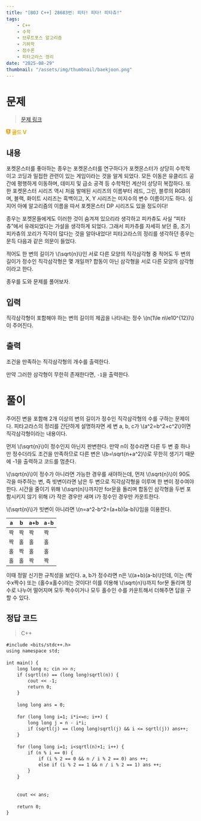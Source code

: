 ```yaml
---
title: "[BOJ C++] 28683번: 피타! 피타! 피타츄!"
tags:
    - C++
    - 수학
    - 브루트포스 알고리즘
    - 기하학
    - 정수론
    - 피타고라스 정리
date: "2025-08-29"
thumbnail: "/assets/img/thumbnail/baekjoon.png"
---
```


# 문제  
> [문제 링크](https://www.acmicpc.net/problem/28683)  
<span style="display: inline-flex; align-items: center;">
  <img src="/img/tier/gold5.png" alt="Gold V" style="height:1em; width:auto; margin-right:4px;">
  <span style="color:#f1a900; font-weight:bold;">골드 V</span>
</span>

## 내용
포켓몬스터를 좋아하는 종우는 포켓몬스터를 연구하다가 포켓몬스터가 상당히 수학적이고 코딩과 밀접한 관련이 있는 게임이라는 것을 알게 되었다. 모든 이동은 유클리드 공간에 평행하게 이동하며, 데미지 및 급소 공격 등 수학적인 계산이 상당히 복잡하다. 또한 포켓몬스터 시리즈 역시 처음 발매된 시리즈의 이름부터 레드, 그린, 블루의 RGB이며, 블랙, 화이트 시리즈는 흑백이고, X, Y 시리즈는 미지수의 변수 이름이기도 하다. 심지어 아예 알고리즘의 이름을 따서 포켓몬스터 DP 시리즈도 있을 정도이다!

종우는 포켓몬들에게도 이러한 것이 숨겨져 있으리라 생각하고 피카츄도 사실 “피타츄”에서 유래되었다는 가설을 생각하게 되었다. 그래서 피카츄를 자세히 보던 중, 초기 피카츄의 꼬리가 직각이 많다는 것을 알아내었다! 피타고라스의 정리를 생각하던 종우는 문득 다음과 같은 의문이 들었다.

적어도 한 변의 길이가 \\(\sqrt{n}\\)인 서로 다른 모양의 직각삼각형 중 적어도 두 변의 길이가 정수인 직각삼각형은 몇 개일까? 합동이 아닌 삼각형을 서로 다른 모양의 삼각형이라고 한다.

종우를 도와 문제를 풀어보자.

## 입력
직각삼각형이 포함해야 하는 변의 길이의 제곱을 나타내는 정수 \\(n(1\le n\le10^{12})\\)이 주어진다.

## 출력
조건을 만족하는 직각삼각형의 개수를 출력한다.

만약 그러한 삼각형이 무한히 존재한다면, `-1`을 출력한다.

# 풀이
주어진 변을 포함해 2개 이상의 변의 길이가 정수인 직각삼각형의 수를 구하는 문제이다.
피타고라스의 정리를 간단하게 설명하자면 세 변 a, b, c가 \\(a^2=b^2+c^2\\)이면 직각삼각형이라는 내용이다.

먼저 \\(\sqrt{n}\\)이 정수인지 아닌지 판변한다. 만약 n이 정수라면 다른 두 변 중 하나만 정수더라도 조건을 만족하므로 다른 변은 \\(b=\sqrt{n+a^2}\\)로 무한히 생기기 때문에 -1을 출력하고 코드를 멈춘다.

\\(\sqrt{n}\\)이 정수가 아니라면 가능한 경우를 새야하는데,
먼저 \\(\sqrt{n}\\)이 90도 각을 마주하는 변, 즉 빗변이라면 남은 두 변으로 직각삼각형을 이루며 한 변이 정수여야 한다.
시간을 줄이기 위해 \\(\sqrt{n}\\)까지만 for문을 돌리며 합동인 삼각형을 두번 포함시키지 않기 위해 i가 작은 경우만 새며 i가 정수인 경우만 카운트한다.

\\(\sqrt{n}\\)가 빗변이 아니라면 \\(n=a^2-b^2=(a+b)(a-b)\\)임을 이용한다.

|a|b|a+b|a-b|
|-|-|-|-|
|짝|짝|짝|짝|
|짝|홀|홀|홀|
|홀|짝|홀|홀|
|홀|홀|짝|짝|

이때 정말 신기한 규칙성을 보인다.
a, b가 정수라면 n은 \\((a+b)(a-b)\\)인데, 이는 (짝수x짝수) 또는 (홀수x홀수)라는 것이다!
이를 이용해 \\(\sqrt{n}\\)까지 for문 돌리며 정수로 나누어 떨어지며 모두 짝수이거나 모두 홀수인 수를 카운트해서 더해주면 답을 구할 수 있다.

## 정답 코드
> C++

```
#include <bits/stdc++.h>
using namespace std;

int main() {
    long long n; cin >> n;
    if (sqrtl(n) == (long long)sqrtl(n)) {
        cout << -1;
        return 0;
    }

    long long ans = 0;

    for (long long i=1; i*i<=n; i++) {
        long long j = n - i*i;
        if (sqrtl(j) == (long long)sqrtl(j) && i <= sqrtl(j)) ans++;
    }

    for (long long i=1; i<sqrtl(n)+1; i++) {
        if (n % i == 0) {
            if (i % 2 == 0 && n / i % 2 == 0) ans ++;
            else if (i % 2 == 1 && n / i % 2 == 1) ans ++;
        }
    }


    cout << ans;

    return 0;
}
```